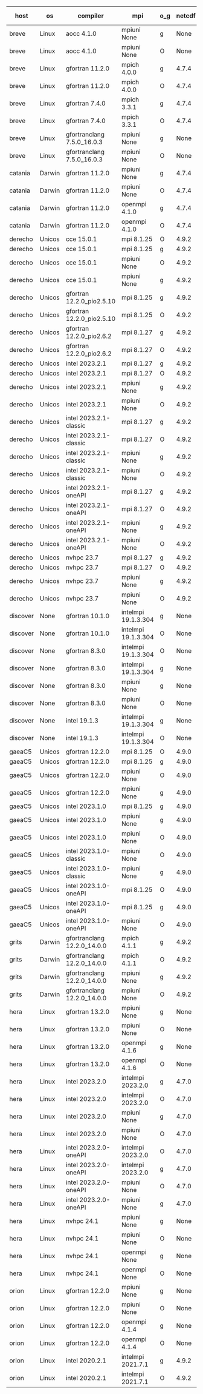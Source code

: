 

| host     | os       | compiler                              | mpi                      | o_g        | netcdf        | build       | u_pass          | u_fail          | s_pass            | s_fail            | e_pass             | e_fail             | nuopc_pass       | nuopc_fail       | artifacts link          |
|----------|----------|---------------------------------------|--------------------------|------------|---------------|-------------|-----------------|-----------------|-------------------|-------------------|--------------------|--------------------|------------------|------------------|-------------------------|
| breve | Linux | aocc 4.1.0 | mpiuni None  | g | None  | PASS | 12502 | 26 | 9 | 0 | 44 | 0 | None | None | <a href="https://github.com/esmf-org/esmf-test-artifacts/tree/425da2efe9e2968d01e22d2c39fbf33bcf8b0bee/develop/aocc/4.1.0/g/mpiuni/None" target="_blank">425da2e</a> | 
| breve | Linux | aocc 4.1.0 | mpiuni None  | O | None  | PASS | 12502 | 26 | 9 | 0 | 44 | 0 | None | None | <a href="https://github.com/esmf-org/esmf-test-artifacts/tree/661520a056e3a1882453509b3c50a7d3cf6e1535/develop/aocc/4.1.0/O/mpiuni/None" target="_blank">661520a</a> | 
| breve | Linux | gfortran 11.2.0 | mpich 4.0.0  | g | 4.7.4  | PASS | 14198 | 0 | 51 | 0 | 81 | 0 | 56 | 0 | <a href="https://github.com/esmf-org/esmf-test-artifacts/tree/25c6ed66dbcfa03f4a2559467ec6f68540b6ec69/develop/gfortran/11.2.0/g/mpich/4.0.0" target="_blank">25c6ed6</a> | 
| breve | Linux | gfortran 11.2.0 | mpich 4.0.0  | O | 4.7.4  | PASS | 14198 | 0 | 51 | 0 | 81 | 0 | 56 | 0 | <a href="https://github.com/esmf-org/esmf-test-artifacts/tree/68eaabb68cd3a0d48e3b07237c50c0ce9b2c2120/develop/gfortran/11.2.0/O/mpich/4.0.0" target="_blank">68eaabb</a> | 
| breve | Linux | gfortran 7.4.0 | mpich 3.3.1  | g | 4.7.4  | PASS | 14198 | 0 | 51 | 0 | 81 | 0 | 56 | 0 | <a href="https://github.com/esmf-org/esmf-test-artifacts/tree/dae3e68d75eea0394ddd57b721024d9a956525ea/develop/gfortran/7.4.0/g/mpich/3.3.1" target="_blank">dae3e68</a> | 
| breve | Linux | gfortran 7.4.0 | mpich 3.3.1  | O | 4.7.4  | PASS | 14198 | 0 | 51 | 0 | 81 | 0 | 56 | 0 | <a href="https://github.com/esmf-org/esmf-test-artifacts/tree/700583a5acd1d97a490b5bafda659f0495b89a07/develop/gfortran/7.4.0/O/mpich/3.3.1" target="_blank">700583a</a> | 
| breve | Linux | gfortranclang 7.5.0_16.0.3 | mpiuni None  | g | None  | PASS | 12528 | 0 | 9 | 0 | 44 | 0 | None | None | <a href="https://github.com/esmf-org/esmf-test-artifacts/tree/7555180ade068de052f9a44adca80f897aefaba1/develop/gfortranclang/7.5.0_16.0.3/g/mpiuni/None" target="_blank">7555180</a> | 
| breve | Linux | gfortranclang 7.5.0_16.0.3 | mpiuni None  | O | None  | PASS | 12528 | 0 | 9 | 0 | 44 | 0 | None | None | <a href="https://github.com/esmf-org/esmf-test-artifacts/tree/79e09efce591ef69d189bfac91885ecc78a536d1/develop/gfortranclang/7.5.0_16.0.3/O/mpiuni/None" target="_blank">79e09ef</a> | 
| catania | Darwin | gfortran 11.2.0 | mpiuni None  | g | 4.7.4  | PASS | 12528 | 0 | 9 | 0 | 44 | 0 | None | None | <a href="https://github.com/esmf-org/esmf-test-artifacts/tree/1866db8c84bcc0bbfb33517aceb2406152fb0f9d/develop/gfortran/11.2.0/g/mpiuni/None" target="_blank">1866db8</a> | 
| catania | Darwin | gfortran 11.2.0 | mpiuni None  | O | 4.7.4  | PASS | 12528 | 0 | 9 | 0 | 44 | 0 | None | None | <a href="https://github.com/esmf-org/esmf-test-artifacts/tree/4d05fb96350b48055d28a4e79e242cb4c77dd1f1/develop/gfortran/11.2.0/O/mpiuni/None" target="_blank">4d05fb9</a> | 
| catania | Darwin | gfortran 11.2.0 | openmpi 4.1.0  | g | 4.7.4  | PASS | 14195 | 3 | 51 | 0 | 81 | 0 | 56 | 0 | <a href="https://github.com/esmf-org/esmf-test-artifacts/tree/0c037d2294473e583dc96283ea6a3a4add7594ec/develop/gfortran/11.2.0/g/openmpi/4.1.0" target="_blank">0c037d2</a> | 
| catania | Darwin | gfortran 11.2.0 | openmpi 4.1.0  | O | 4.7.4  | PASS | 14195 | 3 | 51 | 0 | 81 | 0 | 56 | 0 | <a href="https://github.com/esmf-org/esmf-test-artifacts/tree/57dcd47b79ef13570d052d5b0096bb3857e55455/develop/gfortran/11.2.0/O/openmpi/4.1.0" target="_blank">57dcd47</a> | 
| derecho | Unicos | cce 15.0.1 | mpi 8.1.25  | O | 4.9.2  | PASS | 14120 | 78 | 51 | 0 | 81 | 0 | 56 | 0 | <a href="https://github.com/esmf-org/esmf-test-artifacts/tree/791830fbcf907c48e03b57a9c256b4ccb41200ce/develop/cce/15.0.1/O/mpi/8.1.25" target="_blank">791830f</a> | 
| derecho | Unicos | cce 15.0.1 | mpi 8.1.25  | g | 4.9.2  | PASS | 14122 | 76 | 51 | 0 | 81 | 0 | 56 | 0 | <a href="https://github.com/esmf-org/esmf-test-artifacts/tree/7832390cbe79425871d12cfb229e6aa9cb79e7ba/develop/cce/15.0.1/g/mpi/8.1.25" target="_blank">7832390</a> | 
| derecho | Unicos | cce 15.0.1 | mpiuni None  | O | 4.9.2  | PASS | 12293 | 235 | 9 | 0 | 44 | 0 | None | None | <a href="https://github.com/esmf-org/esmf-test-artifacts/tree/1afdc69b98b387c62f5145d9c8bb572ccc07d368/develop/cce/15.0.1/O/mpiuni/None" target="_blank">1afdc69</a> | 
| derecho | Unicos | cce 15.0.1 | mpiuni None  | g | 4.9.2  | PASS | 12452 | 76 | 9 | 0 | 44 | 0 | None | None | <a href="https://github.com/esmf-org/esmf-test-artifacts/tree/02c8cfd5949437640c3a14e69de2718b96bef168/develop/cce/15.0.1/g/mpiuni/None" target="_blank">02c8cfd</a> | 
| derecho | Unicos | gfortran 12.2.0_pio2.5.10 | mpi 8.1.25  | g | 4.9.2  | PASS | 14198 | 0 | 51 | 0 | 81 | 0 | 56 | 0 | <a href="https://github.com/esmf-org/esmf-test-artifacts/tree/f99d779bb52415304641f13e5efbf1f76f405d8b/develop/gfortran/12.2.0_pio2.5.10/g/mpi/8.1.25" target="_blank">f99d779</a> | 
| derecho | Unicos | gfortran 12.2.0_pio2.5.10 | mpi 8.1.25  | O | 4.9.2  | PASS | 14198 | 0 | 51 | 0 | 81 | 0 | 56 | 0 | <a href="https://github.com/esmf-org/esmf-test-artifacts/tree/7cfb676d11d0afeb1bbaa31e2f89339576a3cd43/develop/gfortran/12.2.0_pio2.5.10/O/mpi/8.1.25" target="_blank">7cfb676</a> | 
| derecho | Unicos | gfortran 12.2.0_pio2.6.2 | mpi 8.1.27  | g | 4.9.2  | PASS | 14198 | 0 | 51 | 0 | 81 | 0 | 56 | 0 | <a href="https://github.com/esmf-org/esmf-test-artifacts/tree/c90255e0bae113cf1f54a59b3f8b128ef4279ba2/develop/gfortran/12.2.0_pio2.6.2/g/mpi/8.1.27" target="_blank">c90255e</a> | 
| derecho | Unicos | gfortran 12.2.0_pio2.6.2 | mpi 8.1.27  | O | 4.9.2  | PASS | 14198 | 0 | 51 | 0 | 81 | 0 | 56 | 0 | <a href="https://github.com/esmf-org/esmf-test-artifacts/tree/c61716878848b5c2d36d9296cced654a86c7cb73/develop/gfortran/12.2.0_pio2.6.2/O/mpi/8.1.27" target="_blank">c617168</a> | 
| derecho | Unicos | intel 2023.2.1 | mpi 8.1.27  | g | 4.9.2  | PASS | 14198 | 0 | 51 | 0 | 81 | 0 | 57 | 0 | <a href="https://github.com/esmf-org/esmf-test-artifacts/tree/38de6452677d0b7f8acd17485be8e87e5c98f87f/develop/intel/2023.2.1/g/mpi/8.1.27" target="_blank">38de645</a> | 
| derecho | Unicos | intel 2023.2.1 | mpi 8.1.27  | O | 4.9.2  | PASS | 14198 | 0 | 51 | 0 | 81 | 0 | 57 | 0 | <a href="https://github.com/esmf-org/esmf-test-artifacts/tree/140dad100ad83109d1581281a44a631582245df5/develop/intel/2023.2.1/O/mpi/8.1.27" target="_blank">140dad1</a> | 
| derecho | Unicos | intel 2023.2.1 | mpiuni None  | g | 4.9.2  | PASS | 12528 | 0 | 9 | 0 | 44 | 0 | None | None | <a href="https://github.com/esmf-org/esmf-test-artifacts/tree/7bbbb4c1136c2de18fe14438bc748527ff1e66d6/develop/intel/2023.2.1/g/mpiuni/None" target="_blank">7bbbb4c</a> | 
| derecho | Unicos | intel 2023.2.1 | mpiuni None  | O | 4.9.2  | PASS | 12528 | 0 | 9 | 0 | 44 | 0 | None | None | <a href="https://github.com/esmf-org/esmf-test-artifacts/tree/00dd509eac6f82606ce1460ea35d0f9913726879/develop/intel/2023.2.1/O/mpiuni/None" target="_blank">00dd509</a> | 
| derecho | Unicos | intel 2023.2.1-classic | mpi 8.1.27  | g | 4.9.2  | PASS | 14198 | 0 | 51 | 0 | 81 | 0 | 56 | 0 | <a href="https://github.com/esmf-org/esmf-test-artifacts/tree/cf131e63565376c8d9ba14ba930e17a355f3627a/develop/intel/2023.2.1-classic/g/mpi/8.1.27" target="_blank">cf131e6</a> | 
| derecho | Unicos | intel 2023.2.1-classic | mpi 8.1.27  | O | 4.9.2  | PASS | 14198 | 0 | 51 | 0 | 81 | 0 | 56 | 0 | <a href="https://github.com/esmf-org/esmf-test-artifacts/tree/dac63941ab099705db771fe88d34c71e69f41ac6/develop/intel/2023.2.1-classic/O/mpi/8.1.27" target="_blank">dac6394</a> | 
| derecho | Unicos | intel 2023.2.1-classic | mpiuni None  | g | 4.9.2  | PASS | 12528 | 0 | 9 | 0 | 44 | 0 | None | None | <a href="https://github.com/esmf-org/esmf-test-artifacts/tree/ccaaf545a57bb01f912f77d2a349832b5b528ad1/develop/intel/2023.2.1-classic/g/mpiuni/None" target="_blank">ccaaf54</a> | 
| derecho | Unicos | intel 2023.2.1-classic | mpiuni None  | O | 4.9.2  | PASS | 12528 | 0 | 9 | 0 | 44 | 0 | None | None | <a href="https://github.com/esmf-org/esmf-test-artifacts/tree/91bdc70f244d3e0352496733c1ff5b3edf6068e7/develop/intel/2023.2.1-classic/O/mpiuni/None" target="_blank">91bdc70</a> | 
| derecho | Unicos | intel 2023.2.1-oneAPI | mpi 8.1.27  | g | 4.9.2  | PASS | 14198 | 0 | 51 | 0 | 81 | 0 | 56 | 0 | <a href="https://github.com/esmf-org/esmf-test-artifacts/tree/1c92a6238b209d86650a857557cdb2c941aab4cb/develop/intel/2023.2.1-oneAPI/g/mpi/8.1.27" target="_blank">1c92a62</a> | 
| derecho | Unicos | intel 2023.2.1-oneAPI | mpi 8.1.27  | O | 4.9.2  | PASS | 14198 | 0 | 50 | 1 | 81 | 0 | 56 | 0 | <a href="https://github.com/esmf-org/esmf-test-artifacts/tree/7cce435e0d47d1e4d0f608f01ab2f0d3b24bb99d/develop/intel/2023.2.1-oneAPI/O/mpi/8.1.27" target="_blank">7cce435</a> | 
| derecho | Unicos | intel 2023.2.1-oneAPI | mpiuni None  | g | 4.9.2  | PASS | 12528 | 0 | 9 | 0 | 44 | 0 | None | None | <a href="https://github.com/esmf-org/esmf-test-artifacts/tree/e768bcbb3886937445ac3dd22e56c97ccac3fa88/develop/intel/2023.2.1-oneAPI/g/mpiuni/None" target="_blank">e768bcb</a> | 
| derecho | Unicos | intel 2023.2.1-oneAPI | mpiuni None  | O | 4.9.2  | PASS | 12528 | 0 | 9 | 0 | 44 | 0 | None | None | <a href="https://github.com/esmf-org/esmf-test-artifacts/tree/04b09a38874e76ddb88013a0f9fff90432ab94a7/develop/intel/2023.2.1-oneAPI/O/mpiuni/None" target="_blank">04b09a3</a> | 
| derecho | Unicos | nvhpc 23.7 | mpi 8.1.27  | g | 4.9.2  | PASS | 14198 | 0 | 51 | 0 | 81 | 0 | 56 | 0 | <a href="https://github.com/esmf-org/esmf-test-artifacts/tree/ee90de625982eddbade642383f70e5c9ff3cb643/develop/nvhpc/23.7/g/mpi/8.1.27" target="_blank">ee90de6</a> | 
| derecho | Unicos | nvhpc 23.7 | mpi 8.1.27  | O | 4.9.2  | PASS | 14198 | 0 | 51 | 0 | 81 | 0 | 56 | 0 | <a href="https://github.com/esmf-org/esmf-test-artifacts/tree/584b041b789b399bad68074cc3114182b5ff12da/develop/nvhpc/23.7/O/mpi/8.1.27" target="_blank">584b041</a> | 
| derecho | Unicos | nvhpc 23.7 | mpiuni None  | g | 4.9.2  | PASS | 12528 | 0 | 9 | 0 | 44 | 0 | None | None | <a href="https://github.com/esmf-org/esmf-test-artifacts/tree/fd92e02f1e4c07f885ce168903a5f8a792945810/develop/nvhpc/23.7/g/mpiuni/None" target="_blank">fd92e02</a> | 
| derecho | Unicos | nvhpc 23.7 | mpiuni None  | O | 4.9.2  | PASS | 12528 | 0 | 9 | 0 | 44 | 0 | None | None | <a href="https://github.com/esmf-org/esmf-test-artifacts/tree/6f311b6d90ef347d9d0c2ae27104becbd43ff27e/develop/nvhpc/23.7/O/mpiuni/None" target="_blank">6f311b6</a> | 
| discover | None | gfortran 10.1.0 | intelmpi 19.1.3.304  | g | None  | FAIL | None | None | None | None | None | None | None | None | <a href="https://github.com/esmf-org/esmf-test-artifacts/tree/dcbd7ad4ea75858e9601335b8945e5a0c8ca1a73/develop/gfortran/10.1.0/g/intelmpi/19.1.3.304" target="_blank">dcbd7ad</a> | 
| discover | None | gfortran 10.1.0 | intelmpi 19.1.3.304  | O | None  | FAIL | None | None | None | None | None | None | None | None | <a href="https://github.com/esmf-org/esmf-test-artifacts/tree/c3cae1618242a0cf08303bbbf974211c0eaad786/develop/gfortran/10.1.0/O/intelmpi/19.1.3.304" target="_blank">c3cae16</a> | 
| discover | None | gfortran 8.3.0 | intelmpi 19.1.3.304  | O | None  | FAIL | None | None | None | None | None | None | None | None | <a href="https://github.com/esmf-org/esmf-test-artifacts/tree/fcc60dfceb7f2431f012eff2d9aee415a99c8520/develop/gfortran/8.3.0/O/intelmpi/19.1.3.304" target="_blank">fcc60df</a> | 
| discover | None | gfortran 8.3.0 | intelmpi 19.1.3.304  | g | None  | FAIL | None | None | None | None | None | None | None | None | <a href="https://github.com/esmf-org/esmf-test-artifacts/tree/fd25c1cac0b1bb3a7255532de55f201d2b39ac89/develop/gfortran/8.3.0/g/intelmpi/19.1.3.304" target="_blank">fd25c1c</a> | 
| discover | None | gfortran 8.3.0 | mpiuni None  | g | None  | FAIL | None | None | None | None | None | None | None | None | <a href="https://github.com/esmf-org/esmf-test-artifacts/tree/4005ac7af9f6b7feb54930a6c0852e7f6a97fd39/develop/gfortran/8.3.0/g/mpiuni/None" target="_blank">4005ac7</a> | 
| discover | None | gfortran 8.3.0 | mpiuni None  | O | None  | FAIL | None | None | None | None | None | None | None | None | <a href="https://github.com/esmf-org/esmf-test-artifacts/tree/00742854a58ea30b7f695957b4008b376ef65a6f/develop/gfortran/8.3.0/O/mpiuni/None" target="_blank">0074285</a> | 
| discover | None | intel 19.1.3 | intelmpi 19.1.3.304  | g | None  | FAIL | None | None | None | None | None | None | None | None | <a href="https://github.com/esmf-org/esmf-test-artifacts/tree/e60c63eea8edbc1d6d9f1e29d0696c37c4e5d5d3/develop/intel/19.1.3/g/intelmpi/19.1.3.304" target="_blank">e60c63e</a> | 
| discover | None | intel 19.1.3 | intelmpi 19.1.3.304  | O | None  | FAIL | None | None | None | None | None | None | None | None | <a href="https://github.com/esmf-org/esmf-test-artifacts/tree/8fe39cda80406e287481bbd269091b5a6966ef97/develop/intel/19.1.3/O/intelmpi/19.1.3.304" target="_blank">8fe39cd</a> | 
| gaeaC5 | Unicos | gfortran 12.2.0 | mpi 8.1.25  | O | 4.9.0  | PASS | None | None | None | None | None | None | None | None | <a href="https://github.com/esmf-org/esmf-test-artifacts/tree/3fe0d120b1e0b7ce901293f1d37ba48a2f0af083/develop/gfortran/12.2.0/O/mpi/8.1.25" target="_blank">3fe0d12</a> | 
| gaeaC5 | Unicos | gfortran 12.2.0 | mpi 8.1.25  | g | 4.9.0  | PASS | None | None | None | None | None | None | None | None | <a href="https://github.com/esmf-org/esmf-test-artifacts/tree/be753b17c8b3ad81ccd986f6cdc0cb58d57b43e0/develop/gfortran/12.2.0/g/mpi/8.1.25" target="_blank">be753b1</a> | 
| gaeaC5 | Unicos | gfortran 12.2.0 | mpiuni None  | O | 4.9.0  | PASS | 12528 | 0 | 9 | 0 | 44 | 0 | None | None | <a href="https://github.com/esmf-org/esmf-test-artifacts/tree/c416296e1467a5be5ff3e4ed1c8740f5d4589893/develop/gfortran/12.2.0/O/mpiuni/None" target="_blank">c416296</a> | 
| gaeaC5 | Unicos | gfortran 12.2.0 | mpiuni None  | g | 4.9.0  | PASS | 12528 | 0 | 9 | 0 | 44 | 0 | None | None | <a href="https://github.com/esmf-org/esmf-test-artifacts/tree/355eb6e3cc2c3d5988460f610961c9b11d0a8a36/develop/gfortran/12.2.0/g/mpiuni/None" target="_blank">355eb6e</a> | 
| gaeaC5 | Unicos | intel 2023.1.0 | mpi 8.1.25  | g | 4.9.0  | PASS | 14198 | 0 | 51 | 0 | 81 | 0 | 56 | 0 | <a href="https://github.com/esmf-org/esmf-test-artifacts/tree/49c8dafd8f85a0cd15edd4d5ee6eb3d6e5852108/develop/intel/2023.1.0/g/mpi/8.1.25" target="_blank">49c8daf</a> | 
| gaeaC5 | Unicos | intel 2023.1.0 | mpiuni None  | g | 4.9.0  | PASS | None | None | None | None | None | None | None | None | <a href="https://github.com/esmf-org/esmf-test-artifacts/tree/41509456597df064881a03f5ae9bee4021e53aa2/develop/intel/2023.1.0/g/mpiuni/None" target="_blank">4150945</a> | 
| gaeaC5 | Unicos | intel 2023.1.0 | mpiuni None  | O | 4.9.0  | PASS | 12528 | 0 | 9 | 0 | 44 | 0 | None | None | <a href="https://github.com/esmf-org/esmf-test-artifacts/tree/0864a0a0d8822be33efb3337fdee89844ab0f969/develop/intel/2023.1.0/O/mpiuni/None" target="_blank">0864a0a</a> | 
| gaeaC5 | Unicos | intel 2023.1.0-classic | mpiuni None  | O | 4.9.0  | PASS | 12528 | 0 | 9 | 0 | 44 | 0 | None | None | <a href="https://github.com/esmf-org/esmf-test-artifacts/tree/16bac8f2c9c81641c8f1eea5378df29260b96087/develop/intel/2023.1.0-classic/O/mpiuni/None" target="_blank">16bac8f</a> | 
| gaeaC5 | Unicos | intel 2023.1.0-classic | mpiuni None  | g | 4.9.0  | PASS | 12528 | 0 | 9 | 0 | 44 | 0 | None | None | <a href="https://github.com/esmf-org/esmf-test-artifacts/tree/3925e712e50c581fb20ee8b00d385c104ac60295/develop/intel/2023.1.0-classic/g/mpiuni/None" target="_blank">3925e71</a> | 
| gaeaC5 | Unicos | intel 2023.1.0-oneAPI | mpi 8.1.25  | O | 4.9.0  | PASS | None | None | None | None | None | None | None | None | <a href="https://github.com/esmf-org/esmf-test-artifacts/tree/aff352a76be50f055129709f7f230fd139b16530/develop/intel/2023.1.0-oneAPI/O/mpi/8.1.25" target="_blank">aff352a</a> | 
| gaeaC5 | Unicos | intel 2023.1.0-oneAPI | mpi 8.1.25  | g | 4.9.0  | PASS | None | None | None | None | None | None | None | None | <a href="https://github.com/esmf-org/esmf-test-artifacts/tree/dbb1ff18962a44a0d1fd2549d5574b684210b299/develop/intel/2023.1.0-oneAPI/g/mpi/8.1.25" target="_blank">dbb1ff1</a> | 
| gaeaC5 | Unicos | intel 2023.1.0-oneAPI | mpiuni None  | O | 4.9.0  | PASS | 12528 | 0 | 9 | 0 | 44 | 0 | None | None | <a href="https://github.com/esmf-org/esmf-test-artifacts/tree/aee0e98592c1f1324c30de64629d6b1dadad047b/develop/intel/2023.1.0-oneAPI/O/mpiuni/None" target="_blank">aee0e98</a> | 
| grits | Darwin | gfortranclang 12.2.0_14.0.0 | mpich 4.1.1  | g | 4.9.2  | PASS | 14198 | 0 | 51 | 0 | 81 | 0 | 43 | 13 | <a href="https://github.com/esmf-org/esmf-test-artifacts/tree/9e4f27c817f4bdc6711a226bfdf2236d08fe53b7/develop/gfortranclang/12.2.0_14.0.0/g/mpich/4.1.1" target="_blank">9e4f27c</a> | 
| grits | Darwin | gfortranclang 12.2.0_14.0.0 | mpich 4.1.1  | O | 4.9.2  | PASS | 14198 | 0 | 51 | 0 | 81 | 0 | 44 | 12 | <a href="https://github.com/esmf-org/esmf-test-artifacts/tree/4b325f1f2d013378ba4fb1d1e591a0e8db1518bf/develop/gfortranclang/12.2.0_14.0.0/O/mpich/4.1.1" target="_blank">4b325f1</a> | 
| grits | Darwin | gfortranclang 12.2.0_14.0.0 | mpiuni None  | g | 4.9.2  | PASS | 12528 | 0 | 9 | 0 | 44 | 0 | None | None | <a href="https://github.com/esmf-org/esmf-test-artifacts/tree/9fda955248b3b1494ca98865f2ca311f2fc05435/develop/gfortranclang/12.2.0_14.0.0/g/mpiuni/None" target="_blank">9fda955</a> | 
| grits | Darwin | gfortranclang 12.2.0_14.0.0 | mpiuni None  | O | 4.9.2  | PASS | 12528 | 0 | 9 | 0 | 44 | 0 | None | None | <a href="https://github.com/esmf-org/esmf-test-artifacts/tree/e89fac2ec7529fa1c624127f883f7f5034fe5268/develop/gfortranclang/12.2.0_14.0.0/O/mpiuni/None" target="_blank">e89fac2</a> | 
| hera | Linux | gfortran 13.2.0 | mpiuni None  | g | None  | PASS | 12528 | 0 | 9 | 0 | 44 | 0 | None | None | <a href="https://github.com/esmf-org/esmf-test-artifacts/tree/20fefdaf25b35070dcd9ae147698b4172dc5c872/develop/gfortran/13.2.0/g/mpiuni/None" target="_blank">20fefda</a> | 
| hera | Linux | gfortran 13.2.0 | mpiuni None  | O | None  | PASS | 12528 | 0 | 9 | 0 | 44 | 0 | None | None | <a href="https://github.com/esmf-org/esmf-test-artifacts/tree/97b9800ff201fd4d88d2a2bdf5172c29d5ae9ac4/develop/gfortran/13.2.0/O/mpiuni/None" target="_blank">97b9800</a> | 
| hera | Linux | gfortran 13.2.0 | openmpi 4.1.6  | g | None  | PASS | 14198 | 0 | 51 | 0 | 81 | 0 | 56 | 0 | <a href="https://github.com/esmf-org/esmf-test-artifacts/tree/4c40e864995f9d7049b59ac974f2d177fc173cbb/develop/gfortran/13.2.0/g/openmpi/4.1.6" target="_blank">4c40e86</a> | 
| hera | Linux | gfortran 13.2.0 | openmpi 4.1.6  | O | None  | PASS | 14198 | 0 | 51 | 0 | 81 | 0 | 56 | 0 | <a href="https://github.com/esmf-org/esmf-test-artifacts/tree/dc092c770017c602296b434537f36b613ab4fdc8/develop/gfortran/13.2.0/O/openmpi/4.1.6" target="_blank">dc092c7</a> | 
| hera | Linux | intel 2023.2.0 | intelmpi 2023.2.0  | g | 4.7.0  | PASS | None | None | None | None | None | None | 0 | 56 | <a href="https://github.com/esmf-org/esmf-test-artifacts/tree/866b45e7a2b72b05d0f14698625900f33f80f911/develop/intel/2023.2.0/g/intelmpi/2023.2.0" target="_blank">866b45e</a> | 
| hera | Linux | intel 2023.2.0 | intelmpi 2023.2.0  | O | 4.7.0  | PASS | None | None | None | None | None | None | 0 | 56 | <a href="https://github.com/esmf-org/esmf-test-artifacts/tree/886d853895ea5e67be91c60d0324483045d56e9e/develop/intel/2023.2.0/O/intelmpi/2023.2.0" target="_blank">886d853</a> | 
| hera | Linux | intel 2023.2.0 | mpiuni None  | g | 4.7.0  | PASS | None | None | None | None | None | None | None | None | <a href="https://github.com/esmf-org/esmf-test-artifacts/tree/371c525d9f91367bc516bae39d43a17a10b9dc8e/develop/intel/2023.2.0/g/mpiuni/None" target="_blank">371c525</a> | 
| hera | Linux | intel 2023.2.0 | mpiuni None  | O | 4.7.0  | PASS | None | None | None | None | None | None | None | None | <a href="https://github.com/esmf-org/esmf-test-artifacts/tree/8624690ab91dd8f2d505ad72efb559ebed1ef19a/develop/intel/2023.2.0/O/mpiuni/None" target="_blank">8624690</a> | 
| hera | Linux | intel 2023.2.0-oneAPI | intelmpi 2023.2.0  | O | 4.7.0  | PASS | None | None | None | None | None | None | 0 | 56 | <a href="https://github.com/esmf-org/esmf-test-artifacts/tree/51e3281afff45edb9571ffca2eef2531f7f1f68c/develop/intel/2023.2.0-oneAPI/O/intelmpi/2023.2.0" target="_blank">51e3281</a> | 
| hera | Linux | intel 2023.2.0-oneAPI | intelmpi 2023.2.0  | g | 4.7.0  | PASS | None | None | None | None | None | None | 0 | 56 | <a href="https://github.com/esmf-org/esmf-test-artifacts/tree/f833a01c460e6627258c8b10f604eb0e7c6fa23e/develop/intel/2023.2.0-oneAPI/g/intelmpi/2023.2.0" target="_blank">f833a01</a> | 
| hera | Linux | intel 2023.2.0-oneAPI | mpiuni None  | O | 4.7.0  | PASS | None | None | None | None | None | None | None | None | <a href="https://github.com/esmf-org/esmf-test-artifacts/tree/2344580b589c082657495c1fc5d704bc780c489d/develop/intel/2023.2.0-oneAPI/O/mpiuni/None" target="_blank">2344580</a> | 
| hera | Linux | intel 2023.2.0-oneAPI | mpiuni None  | g | 4.7.0  | PASS | None | None | None | None | None | None | None | None | <a href="https://github.com/esmf-org/esmf-test-artifacts/tree/2523ca517ef606221a6fea259507c09fbe6aad67/develop/intel/2023.2.0-oneAPI/g/mpiuni/None" target="_blank">2523ca5</a> | 
| hera | Linux | nvhpc 24.1 | mpiuni None  | g | None  | PASS | 12528 | 0 | 9 | 0 | 44 | 0 | None | None | <a href="https://github.com/esmf-org/esmf-test-artifacts/tree/ad2b4e37c0f8ac4ddf72ac16bc653d3055a555f9/develop/nvhpc/24.1/g/mpiuni/None" target="_blank">ad2b4e3</a> | 
| hera | Linux | nvhpc 24.1 | mpiuni None  | O | None  | PASS | 12528 | 0 | 9 | 0 | 44 | 0 | None | None | <a href="https://github.com/esmf-org/esmf-test-artifacts/tree/165d7777e84f0b8fb6e210e31d58b136c0ac27ab/develop/nvhpc/24.1/O/mpiuni/None" target="_blank">165d777</a> | 
| hera | Linux | nvhpc 24.1 | openmpi None  | g | None  | PASS | 14198 | 0 | 51 | 0 | 81 | 0 | 56 | 0 | <a href="https://github.com/esmf-org/esmf-test-artifacts/tree/08cb59e26b14144d3cee929551238d44acffd3d1/develop/nvhpc/24.1/g/openmpi/None" target="_blank">08cb59e</a> | 
| hera | Linux | nvhpc 24.1 | openmpi None  | O | None  | PASS | 14198 | 0 | 51 | 0 | 81 | 0 | 56 | 0 | <a href="https://github.com/esmf-org/esmf-test-artifacts/tree/58af89f398a59ae30c3e313cc91da67eedd99038/develop/nvhpc/24.1/O/openmpi/None" target="_blank">58af89f</a> | 
| orion | Linux | gfortran 12.2.0 | mpiuni None  | g | None  | PASS | 12528 | 0 | 9 | 0 | 44 | 0 | None | None | <a href="https://github.com/esmf-org/esmf-test-artifacts/tree/6d1a80ca3945545c9f5a362d19c3d2f221603df5/develop/gfortran/12.2.0/g/mpiuni/None" target="_blank">6d1a80c</a> | 
| orion | Linux | gfortran 12.2.0 | mpiuni None  | O | None  | PASS | 12528 | 0 | 9 | 0 | 44 | 0 | None | None | <a href="https://github.com/esmf-org/esmf-test-artifacts/tree/6c9aab354152747e9ed3527a3f26bffe9b5d4eeb/develop/gfortran/12.2.0/O/mpiuni/None" target="_blank">6c9aab3</a> | 
| orion | Linux | gfortran 12.2.0 | openmpi 4.1.4  | g | None  | PASS | 14198 | 0 | 51 | 0 | 81 | 0 | 44 | 12 | <a href="https://github.com/esmf-org/esmf-test-artifacts/tree/1cda6fa68f31b0380abc275f52f16b763cf1e293/develop/gfortran/12.2.0/g/openmpi/4.1.4" target="_blank">1cda6fa</a> | 
| orion | Linux | gfortran 12.2.0 | openmpi 4.1.4  | O | None  | PASS | 14198 | 0 | 51 | 0 | 81 | 0 | 44 | 12 | <a href="https://github.com/esmf-org/esmf-test-artifacts/tree/2b62b126c851e816b78fcb009d113810a16224ed/develop/gfortran/12.2.0/O/openmpi/4.1.4" target="_blank">2b62b12</a> | 
| orion | Linux | intel 2020.2.1 | intelmpi 2021.7.1  | g | 4.9.2  | PASS | 14198 | 0 | 51 | 0 | 81 | 0 | 44 | 12 | <a href="https://github.com/esmf-org/esmf-test-artifacts/tree/57c87aa520f879093cd4fee314393b48f35b20ee/develop/intel/2020.2.1/g/intelmpi/2021.7.1" target="_blank">57c87aa</a> | 
| orion | Linux | intel 2020.2.1 | intelmpi 2021.7.1  | O | 4.9.2  | PASS | 14198 | 0 | 51 | 0 | 81 | 0 | 44 | 12 | <a href="https://github.com/esmf-org/esmf-test-artifacts/tree/5034caac5f5c57819dead6642ecc8ad42b445a01/develop/intel/2020.2.1/O/intelmpi/2021.7.1" target="_blank">5034caa</a> | 
